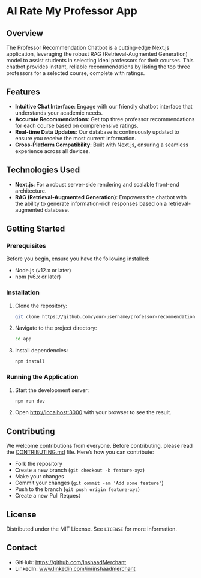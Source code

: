 
# AI Rate My Professor App

## Overview
The Professor Recommendation Chatbot is a cutting-edge Next.js application, leveraging the robust RAG (Retrieval-Augmented Generation) model to assist students in selecting ideal professors for their courses. This chatbot provides instant, reliable recommendations by listing the top three professors for a selected course, complete with ratings.

## Features
- **Intuitive Chat Interface**: Engage with our friendly chatbot interface that understands your academic needs.
- **Accurate Recommendations**: Get top three professor recommendations for each course based on comprehensive ratings.
- **Real-time Data Updates**: Our database is continuously updated to ensure you receive the most current information.
- **Cross-Platform Compatibility**: Built with Next.js, ensuring a seamless experience across all devices.

## Technologies Used
- **Next.js**: For a robust server-side rendering and scalable front-end architecture.
- **RAG (Retrieval-Augmented Generation)**: Empowers the chatbot with the ability to generate information-rich responses based on a retrieval-augmented database.


## Getting Started

### Prerequisites
Before you begin, ensure you have the following installed:
- Node.js (v12.x or later)
- npm (v6.x or later)

### Installation
1. Clone the repository:
   ```bash
   git clone https://github.com/your-username/professor-recommendation-chatbot.git
   ```
2. Navigate to the project directory:
   ```bash
   cd app
   ```
3. Install dependencies:
   ```bash
   npm install
   ```

### Running the Application
1. Start the development server:
   ```bash
   npm run dev
   ```
2. Open [http://localhost:3000](http://localhost:3000) with your browser to see the result.

## Contributing
We welcome contributions from everyone. Before contributing, please read the [CONTRIBUTING.md](CONTRIBUTING.md) file. Here’s how you can contribute:
- Fork the repository
- Create a new branch (`git checkout -b feature-xyz`)
- Make your changes
- Commit your changes (`git commit -am 'Add some feature'`)
- Push to the branch (`git push origin feature-xyz`)
- Create a new Pull Request

## License
Distributed under the MIT License. See `LICENSE` for more information.

## Contact
- GitHub: https://github.com/InshaadMerchant
- LinkedIn: www.linkedin.com/in/inshaadmerchant


